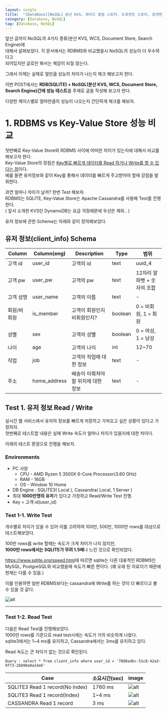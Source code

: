 ```yaml
---
layout: single
title:  "[DataBase][NoSQL] 분산 KVS, 와이드 컬럼 스토어, 도큐먼트 스토어, 검색엔진에 대해서 알아보자 - 05. Performance 테스트"
category: [Database, NoSQL]
tag: [Database, NoSQL]
---
```


앞선 글까지 NoSQL의 4가지 종류(분산 KVS, WCS, Document Store, Search Engine)에  
대해서 살펴보았다. 각 문서에서는 RDBMS와 비교했을시 NoSQL의 성능이 더 우수하다고  
되어있지만 글로만 봐서는 체감이 되질 않는다.

그래서 이제는 실제로 얼만큼 성능의 차이가 나는지 체크 해보고자 한다.

이번 POST에서는 **RDB(SQLITE) + NoSQL(분산 KVS, WCS, Document Store, Search Engine)간에 성능 테스트**를 주제로 글을 작성해 보고자 한다. 

다양한 케이스별로 얼마만큼의 성능이 나오는지 간단하게 체크를 해보자.

# 1. RDBMS vs Key-Value Store 성능 비교

첫번째로 Key-Value Store와 RDBMS 사이에 어떠한 차이가 있는지에 대해서 비교를 해보고자 한다.  
Key-Value Store의 장점은 <u>Key별로 빠르게 데이터를 Read 하거나 Write를 할 수 있다는 점</u>이다.  
예를 들면 유저정보와 같이 Key를 통해서 데이터를 빠르게 주고받아야 할때 강점을 발휘한다.

과연 얼마나 차이가 날까? 한번 Test 해보자.  
RDBMS는 SQLITE, Key-Value Store는 Apache Cassandra를 사용해 Test를 진행한다.  
( 앞서 소개한 KVS인 DynamoDB는 요금 걱정때문에 우선은 제외.. )  

유저 정보에 관한 Schema는 아래와 같이 정의해보았다.  

## 유저 정보(client_info) Schema

|Column|Column(eng)|Description|Type|범위|
|---|---|---|---|---|
|고객 id|user_id|고객의 id|text|uuid_4|
|고객 pw|user_pw|고객의 pw|text|12자리 알파벳 + 숫자의 조합|
|고객 성명|user_name|고객의 이름|text|-|
|회원/비회원|is_member|고객이 회원인지 비회원인지?|boolean|0 = 비회원, 1 = 회원|
|성별|sex|고객의 성별|boolean|0 = 여성, 1 = 남성|
|나이|age|고객의 나이|int|12~70|
|직업|job|고객의 직업에 대한 정보|text|-|
|주소|home_address|배송이 이뤄져야할 위치에 대한 정보|text|-|

## Test 1. 유저 정보 Read / Write

실시간 웹 서비스에서 유저의 정보를 빠르게 저장하고 가져오고 싶은 상황이 있다고 가정하자.  
첫번째로 테스트할 내용은 실제 Write 속도가 얼마나 차이가 있을지에 대한 차이다.  

아래의 테스트 환경으로 진행을 해보자.  

### Environments
- PC 사양
  - CPU - AMD Ryzen 5 3500X 6-Core Processor(3.60 GHz)
  - RAM - 16GB
  - OS - Window 10 Home
- DB Engine : SQLITE3( Local ), Cassandra( Local, 1 Server )
- 최대 **1000만명의 유저**가 있다고 가정하고 Read/Write Test 진행.
- Key = 고객 id(user_id)


### Test 1-1. Write Test
개수별로 차이가 있을 수 있어 이를 고려하여 100만, 500만, 1000만 rows를 대상으로 테스트해보았다. 

100만 rows를 write 할때는 속도가 크게 차이가 나지 않지만,  
**1000만 rows에서는 SQLITE가 무려 1.5배**나 느린 것으로 확인되었다.  

<https://www.sqlite.org/speed.html>에 따르면 sqlite는 다른 대표적인 RDBMS인 MySQL, PostgreSQL와 비교했을때 속도가 빠른 편이다. (꽤 오래 된 자료이기 때문에 현재는 다를 수 있음.)  

이를 인용하면 일반 RDBMS보다는 cassandra에 Write를 하는 것이 더 빠르다고 볼 수 있을 것 같다.

![alt](../../../assets/images/2022-03-18-nosql_performance_test/per_records.png)

----

### Test 1-2. Read Test
다음은 Read Test를 진행해보았다.  
1000만 rows를 기준으로 read test시에는 속도가 거의 비슷하게 나왔다.  
sqlite3에서는 1~4 ms를 유지하고, Cassandra에서는 3ms를 유지하고 있다.

Read 속도는 큰 차이가 없는 것으로 확인된다.

`Query : select * from client_info where user_id = '7888a4bc-51c8-42a3-9f73-2b898a0a14e6'`


|Case|소요시간(sec)|image|
|----|----|----|
|SQLITE3 Read 1 record(No Index)|1760 ms|![alt](../../../assets/images/2022-03-18-nosql_performance_test/TEST1_2_SQLITE_NOINDEX.png)|
|SQLITE3 Read 1 record(Index)|1~4 ms|![alt](../../../assets/images/2022-03-18-nosql_performance_test/TEST1_2_SQLITE_INDEX.png)|
|CASSANDRA Read 1 record|3 ms|![alt](../../../assets/images/2022-03-18-nosql_performance_test/TEST1_2_CASSANDRA.png)|